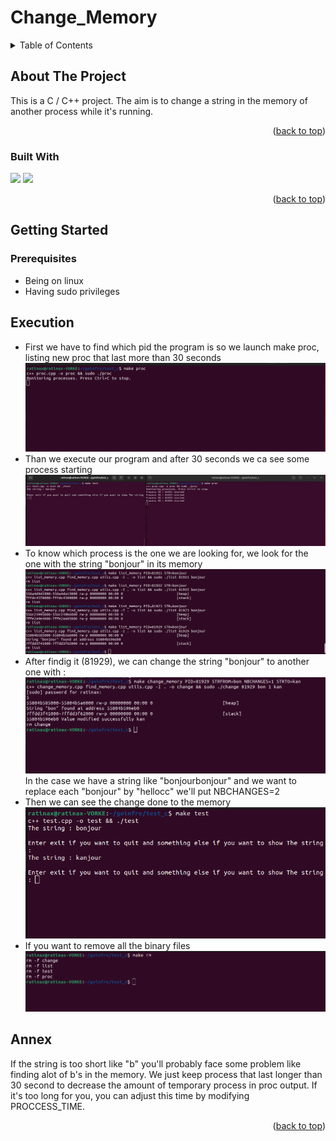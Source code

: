 # Change_Memory
<a name="readme-top"></a>

<!-- TABLE OF CONTENTS -->
<details>
  <summary>Table of Contents</summary>
  <ol>
    <li>
      <a href="#about-the-project">About The Project</a>
      <ul>
        <li><a href="#built-with">Built With</a></li>
      </ul>
    </li>
    <li>
      <a href="#getting-started">Getting Started</a>
      <ul>
        <li><a href="#prerequisites">Prerequisites</a></li>
      </ul>
    </li>
    <li><a href="#Execution">Execution</a></li>
    <li><a href="#Annex">Annex</a></li>
  </ol>
</details>



<!-- ABOUT THE PROJECT -->
## About The Project

This is a C / C++ project. The aim is to change a string in the memory of another process while it's running.

<p align="right">(<a href="#readme-top">back to top</a>)</p>

### Built With

<img src="https://img.shields.io/badge/-C-blue?logo=c">
<img src="https://img.shields.io/badge/-C++-blue?logo=cplusplus">

<p align="right">(<a href="#readme-top">back to top</a>)</p>



<!-- GETTING STARTED -->
## Getting Started
### Prerequisites

* Being on linux
* Having sudo privileges

## Execution

* First we have to find which pid the program is so we launch make proc, listing  new proc that last more than 30 seconds
![Proc](screenshots/makeproc.png)
* Than we execute our program and after 30 seconds we ca see some process starting
![Test](screenshots/maketest.png)
* To know which process is the one we are looking for, we look for the one with the string "bonjour" in its memory
![List](screenshots/makelist.png)
* After findig it (81929), we can change the string "bonjour" to another one with :
![Change](screenshots/makechange.png)
In the case we have a string like "bonjourbonjour" and we want to replace each "bonjour" by "hellocc" we'll put NBCHANGES=2
* Then we can see the change done to the memory
![Witness](screenshots/witnesschange.png)
* If you want to remove all the binary files
![Remove](screenshots/makerm.png)
## Annex

If the string is too short like "b" you'll probably face some problem like finding alot of b's in the memory.
We just keep process that last longer than 30 second to decrease the amount of temporary process in proc output.
If it's too long for you, you can adjust this time by modifying PROCCESS_TIME.

<p align="right">(<a href="#readme-top">back to top</a>)</p>
